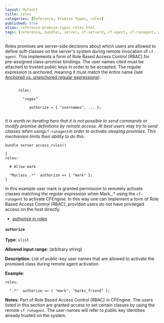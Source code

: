```yaml
---
layout: default
title: roles
categories: [Reference, Promise Types, roles]
published: true
alias: reference-promise-types-roles.html
tags: [reference, bundles, server, cf-serverd, cf-agent, cf-runagent, access control, users, roles, server, promise types]
---
```


Roles promises are server-side decisions about which users are allowed
to define soft-classes on the server's system during remote invocation
of `cf-agent`. This implements a form of Role Based Access Control
(RBAC) for pre-assigned class-promise bindings. The user names cited
must be attached to trusted public keys in order to be accepted. The
regular expression is anchored, meaning it must match the entire name
(see [Anchored vs. unanchored regular
expressions](#Anchored-vs_002e-unanchored-regular-expressions)).

```cf3
     
      roles:
     
        "regex"
     
           authorize = { "usernames", ... };
     
```

*It is worth re-iterating here that it is not possible to send commands
or modify promise definitions by remote access. At best users may try to
send classes when using*`cf-runagent`*in order to activate sleeping
promises. This mechanism limits their ability to do this*.

  

```cf3
bundle server access_rules()

{
roles:

  # Allow mark

  "Myclass_.*"  authorize => { "mark" };
}
```

  

In this example user mark is granted permission to remotely activate
classes matching the regular expression when Mark\_.\* using the
`cf-runagent` to activate CFEngine. In this way one can implement a form
of Role Based Access Control (RBAC), provided users do not have
privileged access on the host directly.

-   [authorize in roles](#authorize-in-roles)

#### `authorize`

**Type**: `slist`

**Allowed input range**: (arbitrary string)

**Description**: List of public-key user names that are allowed to activate
the promised class during remote agent activation

**Example**:

```cf3
roles:

  ".*"  authorize => { "mark", "marks_friend" };
```

**Notes**:
Part of Role Based Access Control (RBAC) in CFEngine. The users listed
in this section are granted access to set certain classes by using the
remote `cf-runagent`. The user-names will refer to public key identities
already trusted on the system.

